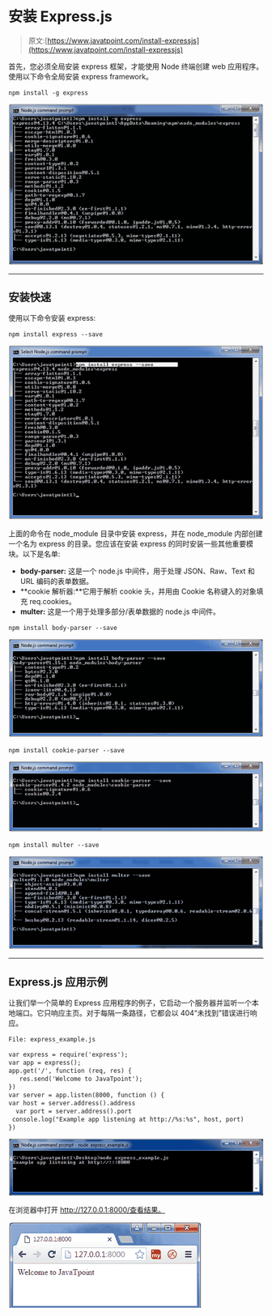 # 安装 Express.js

> 原文:[https://www.javatpoint.com/install-expressjs](https://www.javatpoint.com/install-expressjs)

首先，您必须全局安装 express 框架，才能使用 Node 终端创建 web 应用程序。使用以下命令全局安装 express framework。

```
npm install -g express

```

![SettingServerExpressJS](img/987e7aa16d6b53a3d643b5902d27b8f7.png)

* * *

## 安装快速

使用以下命令安装 express:

```
npm install express --save 

```

![SettingServerExpressJS](img/aee0e39c0b70f8e195a004e1fae3170d.png)

上面的命令在 node_module 目录中安装 express，并在 node_module 内部创建一个名为 express 的目录。您应该在安装 express 的同时安装一些其他重要模块。以下是名单:

*   **body-parser:** 这是一个 node.js 中间件，用于处理 JSON、Raw、Text 和 URL 编码的表单数据。
*   **cookie 解析器:**它用于解析 cookie 头，并用由 Cookie 名称键入的对象填充 req.cookies。
*   **multer:** 这是一个用于处理多部分/表单数据的 node.js 中间件。

```
npm install body-parser --save 

```

![SettingServerExpressJS](img/5bbde5eec9f5097db2827224e793f188.png)

```
npm install cookie-parser --save 

```

![SettingServerExpressJS](img/627a169fc1a31b41350b18d3235df87d.png)

```
npm install multer --save 

```

![SettingServerExpressJS](img/c331cd31384f4c2c7ff19318d4cf4170.png)

* * *

## Express.js 应用示例

让我们举一个简单的 Express 应用程序的例子，它启动一个服务器并监听一个本地端口。它只响应主页。对于每隔一条路径，它都会以 404“未找到”错误进行响应。

```
File: express_example.js

```

```
var express = require('express');
var app = express();
app.get('/', function (req, res) {
   res.send('Welcome to JavaTpoint');
})
var server = app.listen(8000, function () {
var host = server.address().address
  var port = server.address().port
 console.log("Example app listening at http://%s:%s", host, port)
})

```

![SettingServerExpressJS](img/88ec93ac74794979dd4d1df3f13fbbb1.png)

在浏览器中打开 http://127.0.0.1:8000/查看结果。

![SettingServerExpressJS](img/0cc76e3524a9818ec5499ff1a2f9ce89.png)